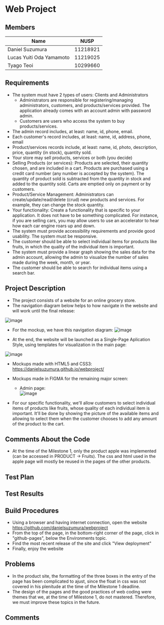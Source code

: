 # Web Project

## Members
  Name | NUSP
  ------------ | -------------
  Daniel Suzumura | 11218921
  Lucas Yuiti Oda Yamamoto  | 11219025
  Tyago Teoi		  | 10299660

## Requirements
  * The system must have 2 types of users: Clients and Administrators
      * Administrators are responsible for registering/managing administrators, customers, and products/services provided. The   application already comes with an account admin with       password admin.
      * Customers are users who access the system to buy products/services.
  * The admin record includes, at least: name, id, phone, email.
  * Each customer's record includes, at least: name, id, address, phone, email
  * Product/services records include, at least: name, id, photo, description, price, quantity (in stock), quantity sold.
  * Your store may sell products, services or both (you decide)
  * Selling Products (or services): Products are selected, their quantity chosen, and are included in a cart. Products are purchased using a credit card number (any number is accepted by the system). The quantity of product sold is subtracted from the quantity in stock and added to the quantity sold. Carts are emptied only on payment or by customers.
  * Product/Service Management: Administrators can create/update/read/delete (crud) new products and services. For example, they can change the stock quantity.
  * Your functionality: Create a functionality that is specific to your application. It does not have to be something complicated. For instance, if you are selling cars, you may allow users to use an accelerator to hear how each car engine roars up and down.   
  * The system must provide accessibility requirements and provide good usability. The system must be responsive.
  * The customer should be able to select individual items for products like fruits, in which the quality of the individual item is important.
  * The system must provide a linear graph showing the sales data for the admin account, allowing the admin to visualize the number of sales made during the week, month, or year.
  * The customer should be able to search for individual items using a search bar.

## Project Description
  * The project consists of a website for an online grocery store.
  * The navigation diagram below helps to how navigate in the website and will work until the final release:
  
  ![image](https://user-images.githubusercontent.com/47069208/119419429-a442e900-bcd0-11eb-8fa7-5ed478d544fe.png)
  
  * For the mockup, we have this navigation diagram:
  ![image](https://user-images.githubusercontent.com/55724611/119735230-64a40a80-be52-11eb-9852-4a6cab64c054.png)
  
  * At the end, the website will be launched as a Single-Page Aplication Style, using templates for visualization in the main page:
  
  ![image](https://user-images.githubusercontent.com/47069208/119419951-ad808580-bcd1-11eb-8870-8207ec50250c.png)
  
  * Mockups made with HTML5 and CSS3: https://danielsuzumura.github.io/webproject/
  * Mockups made in FIGMA for the remaining major screen:   
    * Admin page:  
    ![image](https://user-images.githubusercontent.com/51420150/119738730-85bb2a00-be57-11eb-9ff5-541c26d71ea5.png)
    
  * For our specific functionality, we'll allow customers to select individual items of products like fruits, whose quality of each individual item is important. It'll be done by showing the picture of the available items and allowing to select them when the customer chooses to add any amount of the product to the cart.


## Comments About the Code
  * At the time of the Milestone 1, only the product apple was implemented (can be accessed in PRODUCT -> Fruits). The css and html used in the apple page will mostly be reused in the pages of the other products.
## Test Plan

## Test Results

## Build Procedures
  * Using a browser and having internet connection, open the website https://github.com/danielsuzumura/webproject 
  * From the top of the page, in the bottom-right corner of the page, click in "github-pages", below the Environments topic.
  * Find the most recent release of the site and click "View deployment"
  * Finally, enjoy the website

## Problems
   * In the product site, the formatting of the three boxes in the entry of the page has been complicated to ajust, since the float in css was not covered in his plenitude at the time of the Milestone 1 deadline.   
   * The design of the pages and the good practices of web coding were themes that we, at the time of Milestone 1, do not mastered. Therefore, we must improve these topics in the future.
## Comments
